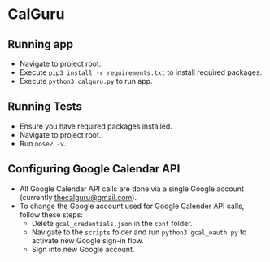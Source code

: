 # CalGuru

## Running app
* Navigate to project root.
* Execute `pip3 install -r requirements.txt` to install required packages.
* Execute `python3 calguru.py` to run app.

## Running Tests
* Ensure you have required packages installed.
* Navigate to project root.
* Run `nose2 -v`.

## Configuring Google Calendar API
* All Google Calendar API calls are done via a single Google account (currently thecalguru@gmail.com).
* To change the Google account used for Google Calender API calls, follow these steps:
    * Delete `gcal_credentials.json` in the `conf` folder.
    * Navigate to the `scripts` folder and run `python3 gcal_oauth.py` to activate new Google sign-in flow.
    * Sign into new Google account.
